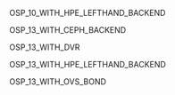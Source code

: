 OSP_10_WITH_HPE_LEFTHAND_BACKEND


OSP_13_WITH_CEPH_BACKEND


OSP_13_WITH_DVR



OSP_13_WITH_HPE_LEFTHAND_BACKEND



OSP_13_WITH_OVS_BOND
